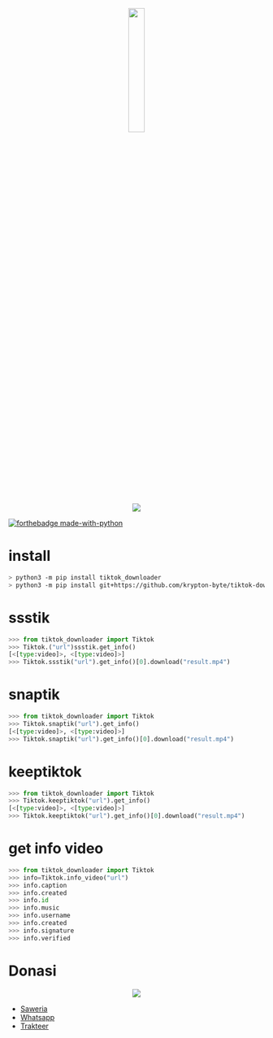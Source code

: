<p align="center">
<img src="https://avatars.githubusercontent.com/u/52121207" width="25%"><br>
<img src="https://img.shields.io/badge/AUTHOR-KRYPTON--BYTE-brightgreen">
</p>

[![forthebadge made-with-python](http://ForTheBadge.com/images/badges/made-with-python.svg)](https://www.python.org/)

# install
```bash
> python3 -m pip install tiktok_downloader
> python3 -m pip install git+https://github.com/krypton-byte/tiktok-downloader
```
# ssstik
```python
>>> from tiktok_downloader import Tiktok
>>> Tiktok.("url")ssstik.get_info()
[<[type:video]>, <[type:video]>]
>>> Tiktok.ssstik("url").get_info()[0].download("result.mp4")
```
# snaptik
```python
>>> from tiktok_downloader import Tiktok
>>> Tiktok.snaptik("url").get_info()
[<[type:video]>, <[type:video]>]
>>> Tiktok.snaptik("url").get_info()[0].download("result.mp4")
```
# keeptiktok
```python
>>> from tiktok_downloader import Tiktok
>>> Tiktok.keeptiktok("url").get_info()
[<[type:video]>, <[type:video]>]
>>> Tiktok.keeptiktok("url").get_info()[0].download("result.mp4")
```
# get info video
```python
>>> from tiktok_downloader import Tiktok
>>> info=Tiktok.info_video("url")
>>> info.caption
>>> info.created
>>> info.id
>>> info.music
>>> info.username
>>> info.created
>>> info.signature
>>> info.verified
```
# Donasi
<p align="center"><img src="https://svgur.com/i/Vtt.svg">

</p>
<ul><li><a href="https://saweria.co/kryptonbyte">Saweria</a><li><a href="https://wa.me/6283172366463">Whatsapp</a></li><li><a href="https://trakteer.id/krypton-byte-z8vbo">Trakteer</a></li></ul>
